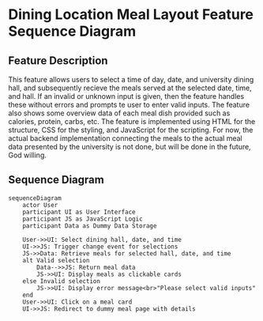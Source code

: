 # Dining Location Meal Layout Feature Sequence Diagram

## Feature Description
This feature allows users to select a time of day, date, and university dining hall, and subsequently recieve the meals served at the selected date, time, and hall. If an invalid or unknown input is given, then the feature handles these without errors and prompts te user to enter valid inputs. The feature also shows some overview data of each meal dish provided such as calories, protein, carbs, etc. The feature is implemented using HTML for the structure, CSS for the styling, and JavaScript for the scripting. For now, the actual backend implementation connecting the meals to the actual meal data presented by the university is not done, but will be done in the future, God willing.
## Sequence Diagram

```mermaid
sequenceDiagram
    actor User
    participant UI as User Interface
    participant JS as JavaScript Logic
    participant Data as Dummy Data Storage

    User->>UI: Select dining hall, date, and time
    UI->>JS: Trigger change event for selections
    JS->>Data: Retrieve meals for selected hall, date, and time
    alt Valid selection
        Data-->>JS: Return meal data
        JS->>UI: Display meals as clickable cards
    else Invalid selection
        JS->>UI: Display error message<br>"Please select valid inputs"
    end
    User->>UI: Click on a meal card
    UI->>JS: Redirect to dummy meal page with details